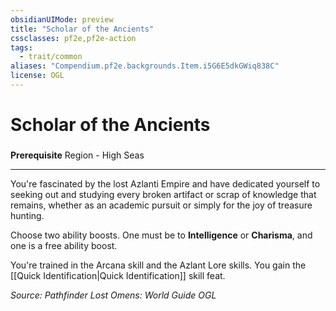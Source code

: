 ```yaml
---
obsidianUIMode: preview
title: "Scholar of the Ancients"
cssclasses: pf2e,pf2e-action
tags:
  - trait/common
aliases: "Compendium.pf2e.backgrounds.Item.i5G6E5dkGWiq838C"
license: OGL
---
```

# Scholar of the Ancients

### 






**Prerequisite** Region - High Seas

* * *

You're fascinated by the lost Azlanti Empire and have dedicated yourself to seeking out and studying every broken artifact or scrap of knowledge that remains, whether as an academic pursuit or simply for the joy of treasure hunting.

Choose two ability boosts. One must be to **Intelligence** or **Charisma**, and one is a free ability boost.

You're trained in the Arcana skill and the Azlant Lore skills. You gain the [[Quick Identification|Quick Identification]] skill feat.

*Source: Pathfinder Lost Omens: World Guide*
*OGL*